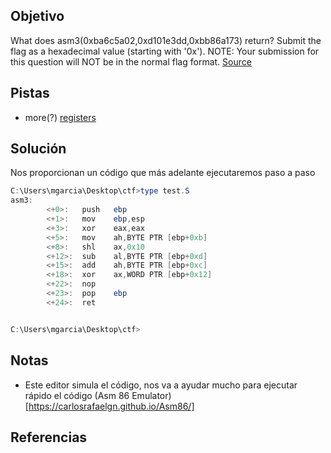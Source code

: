 ## Objetivo
What does asm3(0xba6c5a02,0xd101e3dd,0xbb86a173) return? Submit the flag as a hexadecimal value (starting with '0x'). NOTE: Your submission for this question will NOT be in the normal flag format. [Source](https://jupiter.challenges.picoctf.org/static/cb753ae52bca4aa303deca5fbfb01bfb/test.S)

## Pistas
- more(?) [registers](https://wiki.skullsecurity.org/index.php?title=Registers)

## Solución
Nos proporcionan un código que más adelante ejecutaremos paso a paso

```powershell
C:\Users\mgarcia\Desktop\ctf>type test.S
asm3:
        <+0>:   push   ebp
        <+1>:   mov    ebp,esp
        <+3>:   xor    eax,eax
        <+5>:   mov    ah,BYTE PTR [ebp+0xb]
        <+8>:   shl    ax,0x10
        <+12>:  sub    al,BYTE PTR [ebp+0xd]
        <+15>:  add    ah,BYTE PTR [ebp+0xc]
        <+18>:  xor    ax,WORD PTR [ebp+0x12]
        <+22>:  nop
        <+23>:  pop    ebp
        <+24>:  ret


C:\Users\mgarcia\Desktop\ctf>
```

## Notas
- Este editor simula el código, nos va a ayudar mucho para ejecutar rápido el código (Asm 86 Emulator)[https://carlosrafaelgn.github.io/Asm86/]

## Referencias
